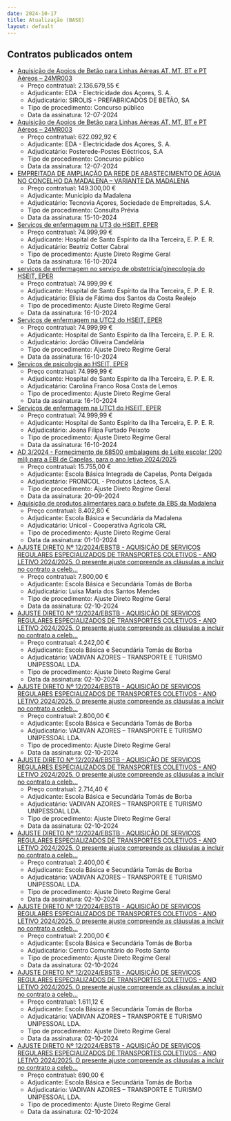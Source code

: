 ```yaml
---
date: 2024-10-17
title: Atualização (BASE)
layout: default
---
```

## Contratos publicados ontem

* [Aquisição de Apoios de Betão para Linhas Aéreas AT, MT, BT e PT Aéreos – 24MR003](https://www.base.gov.pt/Base4/pt/detalhe/?type=contratos&id=10977339)
  * Preço contratual: 2.136.679,55 €
  * Adjudicante: EDA - Electricidade dos Açores, S. A.
  * Adjudicatário: SIROLIS - PREFABRICADOS DE BETÃO, SA
  * Tipo de procedimento: Concurso público
  * Data da assinatura: 12-07-2024
* [Aquisição de Apoios de Betão para Linhas Aéreas AT, MT, BT e PT Aéreos – 24MR003](https://www.base.gov.pt/Base4/pt/detalhe/?type=contratos&id=10976794)
  * Preço contratual: 622.092,92 €
  * Adjudicante: EDA - Electricidade dos Açores, S. A.
  * Adjudicatário: Posterede-Postes  Eléctricos, S.A
  * Tipo de procedimento: Concurso público
  * Data da assinatura: 12-07-2024
* [EMPREITADA DE AMPLIAÇÃO DA REDE DE ABASTECIMENTO DE ÁGUA NO CONCELHO DA MADALENA – VARIANTE DA MADALENA](https://www.base.gov.pt/Base4/pt/detalhe/?type=contratos&id=10975935)
  * Preço contratual: 149.300,00 €
  * Adjudicante: Município da Madalena
  * Adjudicatário: Tecnovia Açores, Sociedade de Empreitadas, S.A.
  * Tipo de procedimento: Consulta Prévia
  * Data da assinatura: 15-10-2024
* [Serviços de enfermagem na UT3 do HSEIT, EPER](https://www.base.gov.pt/Base4/pt/detalhe/?type=contratos&id=10975993)
  * Preço contratual: 74.999,99 €
  * Adjudicante: Hospital de Santo Espírito da Ilha Terceira, E. P. E. R.
  * Adjudicatário: Beatriz Cotter Cabral
  * Tipo de procedimento: Ajuste Direto Regime Geral
  * Data da assinatura: 16-10-2024
* [serviços de enfermagem no serviço de obstetrícia/ginecologia do HSEIT, EPER](https://www.base.gov.pt/Base4/pt/detalhe/?type=contratos&id=10976237)
  * Preço contratual: 74.999,99 €
  * Adjudicante: Hospital de Santo Espírito da Ilha Terceira, E. P. E. R.
  * Adjudicatário: Elísia de Fátima dos Santos da Costa Realejo
  * Tipo de procedimento: Ajuste Direto Regime Geral
  * Data da assinatura: 16-10-2024
* [Serviços de enfermagem na UTC2 do HSEIT, EPER](https://www.base.gov.pt/Base4/pt/detalhe/?type=contratos&id=10976386)
  * Preço contratual: 74.999,99 €
  * Adjudicante: Hospital de Santo Espírito da Ilha Terceira, E. P. E. R.
  * Adjudicatário: Jordão Oliveira Candelária
  * Tipo de procedimento: Ajuste Direto Regime Geral
  * Data da assinatura: 16-10-2024
* [Serviços de psicologia ao HSEIT, EPER](https://www.base.gov.pt/Base4/pt/detalhe/?type=contratos&id=10975652)
  * Preço contratual: 74.999,99 €
  * Adjudicante: Hospital de Santo Espírito da Ilha Terceira, E. P. E. R.
  * Adjudicatário: Carolina Franco Rosa Costa de Lemos
  * Tipo de procedimento: Ajuste Direto Regime Geral
  * Data da assinatura: 16-10-2024
* [Serviços de enfermagem na UTC1 do HSEIT, EPER](https://www.base.gov.pt/Base4/pt/detalhe/?type=contratos&id=10975793)
  * Preço contratual: 74.999,99 €
  * Adjudicante: Hospital de Santo Espírito da Ilha Terceira, E. P. E. R.
  * Adjudicatário: Joana Filipa Furtado Peixoto
  * Tipo de procedimento: Ajuste Direto Regime Geral
  * Data da assinatura: 16-10-2024
* [AD 3/2024 - Fornecimento de 68500 embalagens de Leite escolar (200 mli) para a EBI de Capelas, para o ano letivo 2024/2025](https://www.base.gov.pt/Base4/pt/detalhe/?type=contratos&id=10976069)
  * Preço contratual: 15.755,00 €
  * Adjudicante: Escola Básica Integrada de Capelas, Ponta Delgada
  * Adjudicatário: PRONICOL - Produtos Lácteos, S.A.
  * Tipo de procedimento: Ajuste Direto Regime Geral
  * Data da assinatura: 20-09-2024
* [Aquisição de produtos alimentares para o bufete da EBS da Madalena](https://www.base.gov.pt/Base4/pt/detalhe/?type=contratos&id=10976864)
  * Preço contratual: 8.402,80 €
  * Adjudicante: Escola Básica e Secundária da Madalena
  * Adjudicatário: Unicol - Cooperativa Agrícola CRL
  * Tipo de procedimento: Ajuste Direto Regime Geral
  * Data da assinatura: 01-10-2024
* [AJUSTE DIRETO Nº 12/2024/EBSTB - AQUISIÇÃO DE SERVIÇOS REGULARES ESPECIALIZADOS DE TRANSPORTES COLETIVOS - ANO LETIVO 2024/2025. O presente ajuste compreende as cláusulas a incluir no contrato a celeb...](https://www.base.gov.pt/Base4/pt/detalhe/?type=contratos&id=10975689)
  * Preço contratual: 7.800,00 €
  * Adjudicante: Escola Básica e Secundária Tomás de Borba
  * Adjudicatário: Luísa Maria dos Santos Mendes
  * Tipo de procedimento: Ajuste Direto Regime Geral
  * Data da assinatura: 02-10-2024
* [AJUSTE DIRETO Nº 12/2024/EBSTB - AQUISIÇÃO DE SERVIÇOS REGULARES ESPECIALIZADOS DE TRANSPORTES COLETIVOS - ANO LETIVO 2024/2025. O presente ajuste compreende as cláusulas a incluir no contrato a celeb...](https://www.base.gov.pt/Base4/pt/detalhe/?type=contratos&id=10975701)
  * Preço contratual: 4.242,00 €
  * Adjudicante: Escola Básica e Secundária Tomás de Borba
  * Adjudicatário: VADIVAN AZORES – TRANSPORTE E TURISMO UNIPESSOAL LDA.
  * Tipo de procedimento: Ajuste Direto Regime Geral
  * Data da assinatura: 02-10-2024
* [AJUSTE DIRETO Nº 12/2024/EBSTB - AQUISIÇÃO DE SERVIÇOS REGULARES ESPECIALIZADOS DE TRANSPORTES COLETIVOS - ANO LETIVO 2024/2025. O presente ajuste compreende as cláusulas a incluir no contrato a celeb...](https://www.base.gov.pt/Base4/pt/detalhe/?type=contratos&id=10975959)
  * Preço contratual: 2.800,00 €
  * Adjudicante: Escola Básica e Secundária Tomás de Borba
  * Adjudicatário: VADIVAN AZORES – TRANSPORTE E TURISMO UNIPESSOAL LDA.
  * Tipo de procedimento: Ajuste Direto Regime Geral
  * Data da assinatura: 02-10-2024
* [AJUSTE DIRETO Nº 12/2024/EBSTB - AQUISIÇÃO DE SERVIÇOS REGULARES ESPECIALIZADOS DE TRANSPORTES COLETIVOS - ANO LETIVO 2024/2025. O presente ajuste compreende as cláusulas a incluir no contrato a celeb...](https://www.base.gov.pt/Base4/pt/detalhe/?type=contratos&id=10975975)
  * Preço contratual: 2.714,40 €
  * Adjudicante: Escola Básica e Secundária Tomás de Borba
  * Adjudicatário: VADIVAN AZORES – TRANSPORTE E TURISMO UNIPESSOAL LDA.
  * Tipo de procedimento: Ajuste Direto Regime Geral
  * Data da assinatura: 02-10-2024
* [AJUSTE DIRETO Nº 12/2024/EBSTB - AQUISIÇÃO DE SERVIÇOS REGULARES ESPECIALIZADOS DE TRANSPORTES COLETIVOS - ANO LETIVO 2024/2025. O presente ajuste compreende as cláusulas a incluir no contrato a celeb...](https://www.base.gov.pt/Base4/pt/detalhe/?type=contratos&id=10975945)
  * Preço contratual: 2.400,00 €
  * Adjudicante: Escola Básica e Secundária Tomás de Borba
  * Adjudicatário: VADIVAN AZORES – TRANSPORTE E TURISMO UNIPESSOAL LDA.
  * Tipo de procedimento: Ajuste Direto Regime Geral
  * Data da assinatura: 02-10-2024
* [AJUSTE DIRETO Nº 12/2024/EBSTB - AQUISIÇÃO DE SERVIÇOS REGULARES ESPECIALIZADOS DE TRANSPORTES COLETIVOS - ANO LETIVO 2024/2025. O presente ajuste compreende as cláusulas a incluir no contrato a celeb...](https://www.base.gov.pt/Base4/pt/detalhe/?type=contratos&id=10975861)
  * Preço contratual: 2.200,00 €
  * Adjudicante: Escola Básica e Secundária Tomás de Borba
  * Adjudicatário: Centro Comunitário do Posto Santo
  * Tipo de procedimento: Ajuste Direto Regime Geral
  * Data da assinatura: 02-10-2024
* [AJUSTE DIRETO Nº 12/2024/EBSTB - AQUISIÇÃO DE SERVIÇOS REGULARES ESPECIALIZADOS DE TRANSPORTES COLETIVOS - ANO LETIVO 2024/2025. O presente ajuste compreende as cláusulas a incluir no contrato a celeb...](https://www.base.gov.pt/Base4/pt/detalhe/?type=contratos&id=10976016)
  * Preço contratual: 1.611,12 €
  * Adjudicante: Escola Básica e Secundária Tomás de Borba
  * Adjudicatário: VADIVAN AZORES – TRANSPORTE E TURISMO UNIPESSOAL LDA.
  * Tipo de procedimento: Ajuste Direto Regime Geral
  * Data da assinatura: 02-10-2024
* [AJUSTE DIRETO Nº 12/2024/EBSTB - AQUISIÇÃO DE SERVIÇOS REGULARES ESPECIALIZADOS DE TRANSPORTES COLETIVOS - ANO LETIVO 2024/2025. O presente ajuste compreende as cláusulas a incluir no contrato a celeb...](https://www.base.gov.pt/Base4/pt/detalhe/?type=contratos&id=10975995)
  * Preço contratual: 690,00 €
  * Adjudicante: Escola Básica e Secundária Tomás de Borba
  * Adjudicatário: VADIVAN AZORES – TRANSPORTE E TURISMO UNIPESSOAL LDA.
  * Tipo de procedimento: Ajuste Direto Regime Geral
  * Data da assinatura: 02-10-2024
